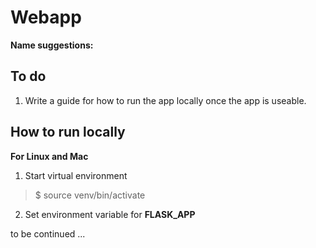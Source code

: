 # Webapp

**Name suggestions:**  

## To do

1. Write a guide for how to run the app locally once the app is useable.

## How to run locally

**For Linux and Mac**

1. Start virtual environment 

> $ source venv/bin/activate

2. Set environment variable for **FLASK_APP**

to be continued ...
